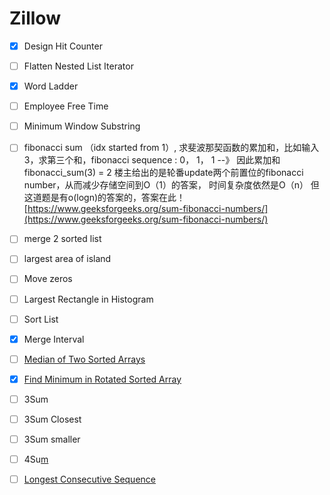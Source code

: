 # Zillow

* [x] Design Hit Counter
* [ ] Flatten Nested List Iterator 
* [x] Word Ladder
* [ ] Employee Free Time
* [ ] Minimum Window Substring
* [ ] fibonacci sum （idx started from 1）, 求斐波那契函数的累加和，比如输入3，求第三个和，fibonacci sequence : 0， 1， 1 --》 因此累加和 fibonacci\_sum\(3\) = 2 楼主给出的是轮番update两个前置位的fibonacci number，从而减少存储空间到O（1）的答案， 时间复杂度依然是O（n） 但这道题是有o\(logn\)的答案的，答案在此！ [https://www.geeksforgeeks.org/sum-fibonacci-numbers/](https://www.geeksforgeeks.org/sum-fibonacci-numbers/)
* [ ] merge 2 sorted list
* [ ] largest area of island
* [ ] Move zeros
* [ ] Largest Rectangle in Histogram
* [ ] Sort List
* [x] Merge Interval
* [ ] [Median of Two Sorted Arrays](https://leetcode.com/problems/median-of-two-sorted-arrays)
* [x] [Find Minimum in Rotated Sorted Array](https://leetcode.com/problems/find-minimum-in-rotated-sorted-array)
* [ ] 3Sum
* [ ] 3Sum Closest
* [ ] 3Sum smaller
* [ ] 4Su[m](https://leetcode.com/problems/longest-consecutive-sequence)
* [ ] [Longest Consecutive Sequence](https://leetcode.com/problems/longest-consecutive-sequence)

